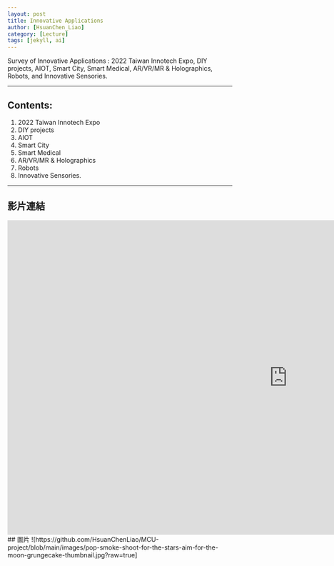 ```yaml
---
layout: post
title: Innovative Applications
author: [HsuanChen_Liao]
category: [Lecture]
tags: [jekyll, ai]
---
```


Survey of Innovative Applications : 2022 Taiwan Innotech Expo, DIY projects, AIOT, Smart City, Smart Medical, AR/VR/MR & Holographics, Robots, and Innovative Sensories.

---
## Contents:
1. 2022 Taiwan Innotech Expo
2. DIY projects
3. AIOT
4. Smart City
5. Smart Medical
6. AR/VR/MR & Holographics
7. Robots
8. Innovative Sensories.

---
## 影片連結
<iframe width="1254" height="705" src="https://www.youtube.com/embed/pJ4rZxGb8AU" title="［駕直觀］M for me？BMW M340i Touring，陪你解身體的渴！｜狂人日誌" frameborder="0" allow="accelerometer; autoplay; clipboard-write; encrypted-media; gyroscope; picture-in-picture; web-share" allowfullscreen></iframe>
## 圖片
![https://github.com/HsuanChenLiao/MCU-project/blob/main/images/pop-smoke-shoot-for-the-stars-aim-for-the-moon-grungecake-thumbnail.jpg?raw=true]
